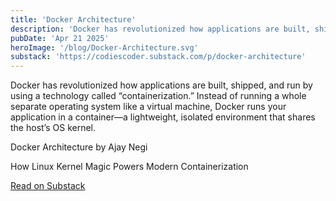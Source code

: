 ```yaml
---
title: 'Docker Architecture'
description: 'Docker has revolutionized how applications are built, shipped, and run by using a technology called “containerization.” Instead of running a whole separate operating system like a virtual machine, Docker runs your application in a container—a lightweight, isolated environment that shares the host’s OS kernel.'
pubDate: 'Apr 21 2025'
heroImage: '/blog/Docker-Architecture.svg'
substack: 'https://codiescoder.substack.com/p/docker-architecture'
---
```


Docker has revolutionized how applications are built, shipped, and run by using a technology called “containerization.”
Instead of running a whole separate operating system like a virtual machine, Docker runs your application in a
container—a lightweight, isolated environment that shares the host’s OS kernel.

<div class="substack-post-embed"><p lang="en">Docker Architecture by Ajay Negi</p><p>How Linux Kernel Magic Powers Modern Containerization</p><a data-post-link href="https://codiescoder.substack.com/p/docker-architecture">Read on Substack</a></div><script async src="https://substack.com/embedjs/embed.js" charset="utf-8"></script>